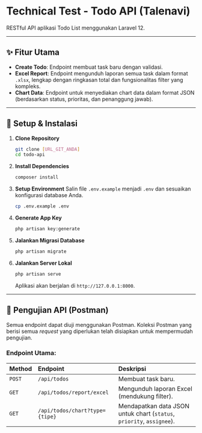 # Technical Test - Todo API (Talenavi)

RESTful API aplikasi Todo List menggunakan Laravel 12.

---

## ✨ Fitur Utama

* **Create Todo**: Endpoint membuat task baru dengan validasi.
* **Excel Report**: Endpoint mengunduh laporan semua task dalam format `.xlsx`, lengkap dengan ringkasan total dan fungsionalitas filter yang kompleks.
* **Chart Data**: Endpoint untuk menyediakan chart data dalam format JSON (berdasarkan status, prioritas, dan penanggung jawab).

---

## 🚀 Setup & Instalasi

1.  **Clone Repository**
    ```bash
    git clone [URL_GIT_ANDA]
    cd todo-api
    ```

2.  **Install Dependencies**
    ```bash
    composer install
    ```

3.  **Setup Environment**
    Salin file `.env.example` menjadi `.env` dan sesuaikan konfigurasi database Anda.
    ```bash
    cp .env.example .env
    ```

4.  **Generate App Key**
    ```bash
    php artisan key:generate
    ```

5.  **Jalankan Migrasi Database**
    ```bash
    php artisan migrate
    ```

6.  **Jalankan Server Lokal**
    ```bash
    php artisan serve
    ```
    Aplikasi akan berjalan di `http://127.0.0.1:8000`.

---

## 📮 Pengujian API (Postman)

Semua endpoint dapat diuji menggunakan Postman. Koleksi Postman yang berisi semua *request* yang diperlukan telah disiapkan untuk mempermudah pengujian.

### Endpoint Utama:

| Method | Endpoint                                 | Deskripsi                                        |
| :----- | :--------------------------------------- | :------------------------------------------------- |
| `POST` | `/api/todos`                             | Membuat task baru.                                 |
| `GET`  | `/api/todos/report/excel`                | Mengunduh laporan Excel (mendukung filter).        |
| `GET`  | `/api/todos/chart?type={tipe}`           | Mendapatkan data JSON untuk chart (`status`, `priority`, `assignee`). |
